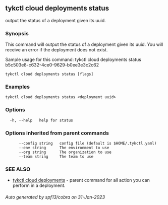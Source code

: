 ## tykctl cloud deployments status

output the status of a deployment given its uuid.

### Synopsis


This command will output the status of a deployment given its uuid.
You will receive an error if the deployment does not exist.

Sample usage for this command:
tykctl cloud deployments status b5c503e8-c632-4ce0-9629-b0ee3e3c2c62 


```
tykctl cloud deployments status [flags]
```

### Examples

```
tykctl cloud deployments status <deployment uuid>
```

### Options

```
  -h, --help   help for status
```

### Options inherited from parent commands

```
      --config string   config file (default is $HOME/.tykctl.yaml)
      --env string      The environment to use
      --org string      The organization to use
      --team string     The team to use
```

### SEE ALSO

* [tykctl cloud deployments](tykctl_cloud_deployments.md)	 - parent command for all action you can perform in a deployment.

###### Auto generated by spf13/cobra on 31-Jan-2023
